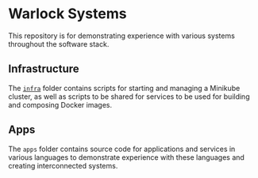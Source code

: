 # Warlock Systems

This repository is for demonstrating experience with various systems throughout
the software stack.

## Infrastructure

The [`infra`](infra/README.md) folder contains scripts for starting and managing
a Minikube cluster, as well as scripts to be shared for services to be used for
building and composing Docker images.

## Apps

The `apps` folder contains source code for applications and services in
various languages to demonstrate experience with these languages and creating
interconnected systems.
